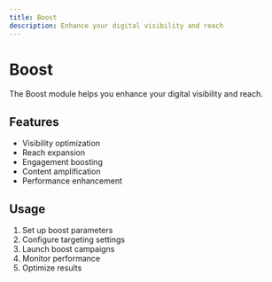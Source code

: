 ```yaml
---
title: Boost
description: Enhance your digital visibility and reach
---
```


# Boost

The Boost module helps you enhance your digital visibility and reach.

## Features

- Visibility optimization
- Reach expansion
- Engagement boosting
- Content amplification
- Performance enhancement

## Usage

1. Set up boost parameters
2. Configure targeting settings
3. Launch boost campaigns
4. Monitor performance
5. Optimize results 